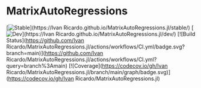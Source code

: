 # MatrixAutoRegressions

[![Stable](https://img.shields.io/badge/docs-stable-blue.svg)](https://Ivan Ricardo.github.io/MatrixAutoRegressions.jl/stable/)
[![Dev](https://img.shields.io/badge/docs-dev-blue.svg)](https://Ivan Ricardo.github.io/MatrixAutoRegressions.jl/dev/)
[![Build Status](https://github.com/Ivan Ricardo/MatrixAutoRegressions.jl/actions/workflows/CI.yml/badge.svg?branch=main)](https://github.com/Ivan Ricardo/MatrixAutoRegressions.jl/actions/workflows/CI.yml?query=branch%3Amain)
[![Coverage](https://codecov.io/gh/Ivan Ricardo/MatrixAutoRegressions.jl/branch/main/graph/badge.svg)](https://codecov.io/gh/Ivan Ricardo/MatrixAutoRegressions.jl)
